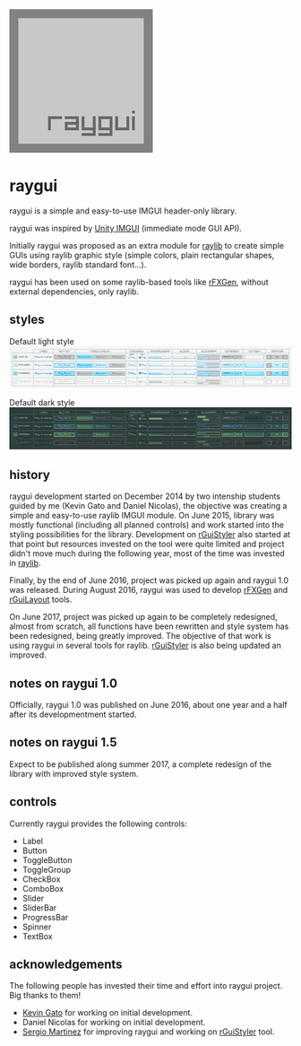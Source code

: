 <img src="logo/logo256x256.png" width=256>

# raygui
raygui is a simple and easy-to-use IMGUI header-only library.

raygui was inspired by [Unity IMGUI](https://docs.unity3d.com/Manual/GUIScriptingGuide.html) (immediate mode GUI API).

Initially raygui was proposed as an extra module for [raylib](https://github.com/raysan5/raylib) to create simple GUIs using raylib graphic style (simple colors, plain rectangular shapes, wide borders, raylib standard font...). 

raygui has been used on some raylib-based tools like [rFXGen](https://github.com/raysan5/rFXGen), without external dependencies, only raylib.

##  styles
Default light style
![raygui light design](design/raygui_style_table_light_REV6.png)

Default dark style
![raygui dark design](design/raygui_style_table_dark_REV5.png)

## history
raygui development started on December 2014 by two intenship students guided by me (Kevin Gato and Daniel Nicolas), the objective was creating a simple and easy-to-use raylib IMGUI module. On June 2015, library was mostly functional (including all planned controls) and work started into the styling possibilities for the library. Development on [rGuiStyler](https://github.com/raysan5/raygui/tree/master/tools/rGuiStyler) also started at that point but resources invested on the tool were quite limited and project didn't move much during the following year, most of the time was invested in [raylib](https://github.com/raysan5/raylib).

Finally, by the end of June 2016, project was picked up again and raygui 1.0 was released. During August 2016, raygui was used to develop [rFXGen](https://github.com/raysan5/rFXGen) and [rGuiLayout](https://github.com/raysan5/raygui/tree/master/tools/rGuiLayout) tools. 

On June 2017, project was picked up again to be completely redesigned, almost from scratch, all functions have been rewritten and style system has been redesigned, being greatly improved. The objective of that work is using raygui in several tools for raylib. [rGuiStyler](https://github.com/raysan5/raygui/tree/master/tools/rGuiStyler) is also being updated an improved.

## notes on raygui 1.0
Officially, raygui 1.0 was published on June 2016, about one year and a half after its developmentment started.

## notes on raygui 1.5
Expect to be published along summer 2017, a complete redesign of the library with improved style system.

## controls
Currently raygui provides the following controls:
 - Label
 - Button
 - ToggleButton
 - ToggleGroup
 - CheckBox
 - ComboBox
 - Slider
 - SliderBar
 - ProgressBar
 - Spinner
 - TextBox

## acknowledgements
The following people has invested their time and effort into raygui project. Big thanks to them!

 - [Kevin Gato](https://github.com/Gatonevermind) for working on initial development.
 - Daniel Nicolas  for working on initial development.
 - [Sergio Martinez](https://github.com/anidealgift) for improving raygui and working on [rGuiStyler](https://github.com/raysan5/raygui/tree/master/tools/rGuiStyler) tool.
